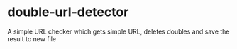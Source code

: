 double-url-detector
===================

A simple URL checker which gets simple URL, deletes doubles and save the result to new file
